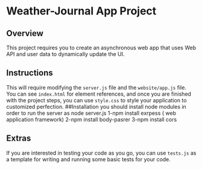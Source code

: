 # Weather-Journal App Project

## Overview
This project requires you to create an asynchronous web app that uses Web API and user data to dynamically update the UI. 

## Instructions
This will require modifying the `server.js` file and the `website/app.js` file. You can see `index.html` for element references, and once you are finished with the project steps, you can use `style.css` to style your application to customized perfection. 
##Installation
you should install node modules in order to run the server as node server.js
1-npm install exrpess ( web application framework)
2-npm install body-pasrer
3-npm install cors 




## Extras
If you are interested in testing your code as you go, you can use `tests.js` as a template for writing and running some basic tests for your code.
